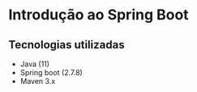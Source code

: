 # Introdução ao Spring Boot
## Tecnologias utilizadas

- Java (11)
- Spring boot (2.7.8)
- Maven 3.x
